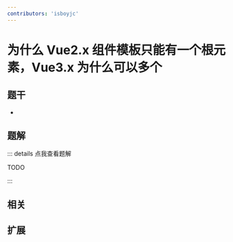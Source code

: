 ```yaml
---
contributors: 'isboyjc'
---
```


# 为什么 Vue2.x 组件模板只能有一个根元素，Vue3.x 为什么可以多个


## 题干

- 



## 题解

::: details 点我查看题解

  TODO

:::



## 相关



## 扩展
